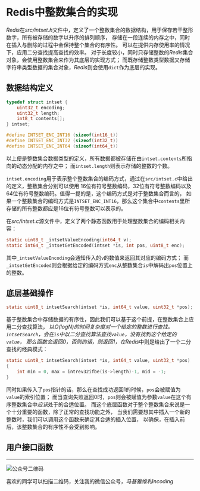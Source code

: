 # Redis中整数集合的实现
*Redis*在*src/intset.h*文件中，定义了一个整数集合的数据结构，用于保存若干整形数字，所有被存储的数字以升序的排列顺序，
存储在一段连续的内存之中，同时在插入与删除的过程中会保持整个集合的有序性。
可以在提供内存使用率的情况下，应用二分查找提高查找的效率。
对于长度较小，同时只存储整数的*Redis*集合对象，会使用整数集合来作为其底层的实现方式；
而既存储整数类型数据又存储字符串类型数据的集合对象，*Redis*则会使用`dict`作为底层的实现。

## 数据结构定义
```c
typedef struct intset {
    uint32_t encoding;
    uint32_t length;
    int8_t contents[];
} intset;

#define INTSET_ENC_INT16 (sizeof(int16_t))
#define INTSET_ENC_INT32 (sizeof(int32_t))
#define INTSET_ENC_INT64 (sizeof(int64_t))
```
以上便是整数集合数据类型的定义，所有数据都被存储在由`intset.contents`所指向的动态分配的内存之中；
而`intset.length`则表示存储的整数的个数。

`intset.encoding`用于表示整个整数集合的编码方式，通过在`src/intset.c`中给出的定义，整数集合分别可以使用
16位有符号整数编码，32位有符号整数编码以及64位有符号整数编码。值得一提的是，这个编码方式是对于整数集合而言的，
如果一个整数集合的编码方式是`INTSET_ENC_INT16`，那么这个集合中`contents`里所存储的所有整数都应是16位有符号整数可以表示的。

在*src/intset.c*源文件中，定义了两个静态函数用于处理整数集合的编码相关内容：
```c
static uint8_t _intsetValueEncoding(int64_t v);
static int64_t _intsetGetEncoded(intset *is, int pos, uint8_t enc);
```
其中`_intsetValueEncoding`会通知传入的`v`的数值来返回其对应的编码方式；
而`_intsetGetEncoded`则会根据给定的编码方式`enc`从整数集合`is`中解码出`pos`位置上的整数。

## 底层基础操作
```c
static uint8_t intsetSearch(intset *is, int64_t value, uint32_t *pos);
```
基于整数集合中存储数据的有序性，因此我们可以基于这个前提，在整数集合上应用二分查找算法，
以*O(logN)*的时间复杂度对一个给定的整数进行查找。
`intsetSearch`，会在`is`中以二分查找算法查找`value`，没有找到这个给定的`value`，
那么函数会返回0，否则的话，则返回1，在*Redis*中则是给出了一个二分查找的经典模式：
```c
static uint8_t intsetSearch(intset *is, int64_t value, uint32_t *pos)
{
    int min = 0, max = intrev32ifbe(is->length)-1, mid = -1;
}
```
同时如果传入了`pos`指针的话，那么在查找成功返回1的时候，`pos`会被赋值为`value`的索引位置；
而当查询失败返回0时，`pos`则会被赋值为参数`value`在这个有序整数集合中*应该*处于的合适位置。
而这个底层函数对于整个整数集合来说是一个十分重要的函数，除了正常的查找功能之外，
当我们需要想其中插入一个新的整数时，我们可以调用这个函数来确定其合适的插入位置，
以确保，在插入前后，该整数集合的有序性不会受到影响。

## 用户接口函数

***
![公众号二维码](https://machiavelli-1301806039.cos.ap-beijing.myqcloud.com/qrcode_for_gh_836beef2355a_344.jpg)

喜欢的同学可以扫描二维码，关注我的微信公众号，*马基雅维利incoding*